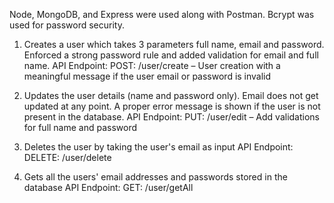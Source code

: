Node, MongoDB, and Express were used along with Postman. Bcrypt was used for password security.

1. Creates a user which takes 3 parameters full name, email and password. Enforced a strong password rule and added validation for email and full name.
   API Endpoint:
   POST: /user/create – User creation with a meaningful message if the user email or password is invalid

2. Updates the user details (name and password only). Email does not get updated at any point. A proper error message is shown if the user is not present in the database.
   API Endpoint:
   PUT: /user/edit – Add validations for full name and password

3. Deletes the user by taking the user's email as input
   API Endpoint:
   DELETE: /user/delete

4. Gets all the users' email addresses and passwords stored in the database
   API Endpoint:
   GET: /user/getAll
